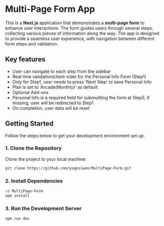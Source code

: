 # Multi-Page Form App

This is a **Next.js** application that demonstrates a **multi-page form** to enhance user interactions. The form guides users through several steps, collecting various pieces of information along the way. The app is designed to provide a seamless user experience, with navigation between different form steps and validation.

## Key features

- User can navigate to each step from the sidebar
- Real time validation(client-side) for the Personal Info Form (Step1)
- Only for Step1, user needs to press 'Next Step' to save Personal Info
- Plan is set to 'Arcade(Monthly)' as default
- Optional Add-ons
- Personal Info is a required field for submuitting the form at Step5, if missing, user will be redirected to Step1
- On completion, user data will be reset


## Getting Started

Follow the steps below to get your development environment set up:

### 1. Clone the Repository

Clone the project to your local machine:

```bash
git clone https://github.com/yogesiwan/MultiPage-Form.git
```

### 2. Install Dependencies

```bash
cd MultiPage-Form
npm install
```
### 3. Run the Development Server
```bash
npm run dev
```
